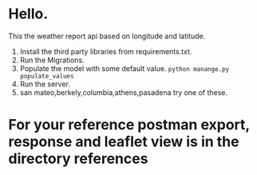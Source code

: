 # Hello.

This the weather report api based on longitude and latitude.

1. Install the third party libraries from requirements.txt.
2. Run the Migrations.
3. Populate the model with some default value. `python manange.py populate_values`
4. Run the server.
5. san mateo,berkely,columbia,athens,pasadena try one of these.

# For your reference postman export, response and leaflet view is in the directory references
